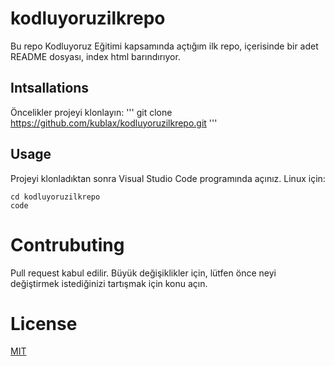 # kodluyoruzilkrepo
Bu repo Kodluyoruz Eğitimi kapsamında açtığım ilk repo, içerisinde bir adet README dosyası, index html barındırıyor.

## Intsallations 
Öncelikler projeyi klonlayın:
'''
git clone https://github.com/kublax/kodluyoruzilkrepo.git
''' 
## Usage
Projeyi klonladıktan sonra Visual Studio Code programında açınız.
Linux için:
```
cd kodluyoruzilkrepo
code
```
# Contrubuting
Pull request kabul edilir. Büyük değişiklikler için, lütfen önce neyi değiştirmek istediğinizi tartışmak için konu açın.
# License
[MIT](https://choosealicense.com/licenses/mit/)
